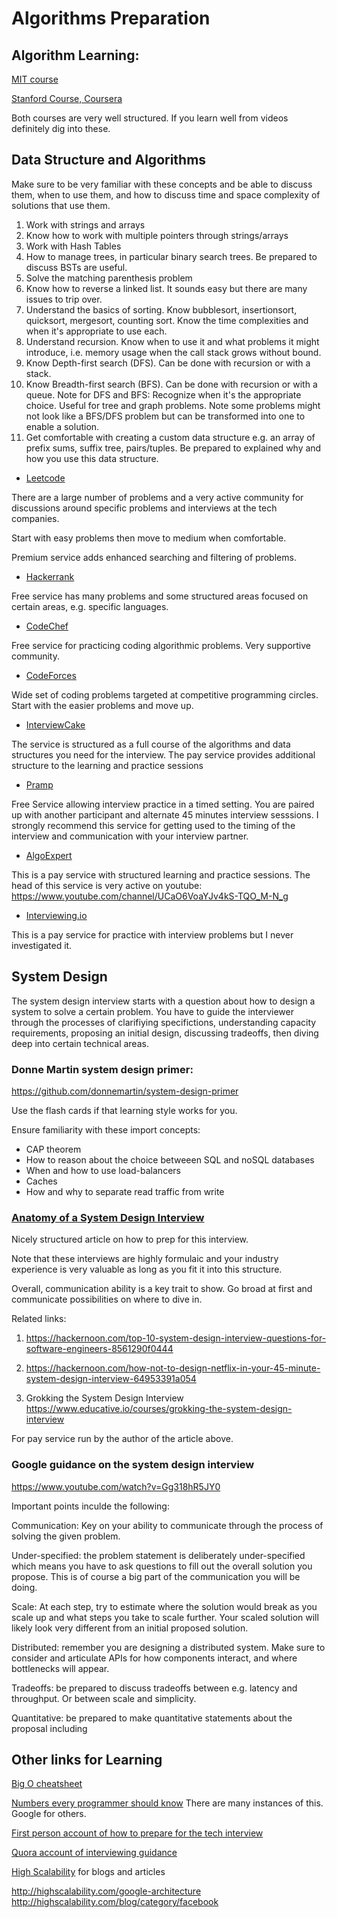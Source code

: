 # Algorithms Preparation

## Algorithm Learning:

[MIT course](https://ocw.mit.edu/courses/electrical-engineering-and-computer-science/6-006-introduction-to-algorithms-fall-2011/index.htm)

[Stanford Course, Coursera](https://www.coursera.org/specializations/algorithms)

Both courses are very well structured. If you learn well from videos definitely dig into these.


## Data Structure and Algorithms

Make sure to be very familiar with these concepts and be able to discuss them, when to use them, and how to discuss time and space complexity of solutions that use them.

1. Work with strings and arrays
2. Know how to work with multiple pointers through strings/arrays
3. Work with Hash Tables
4. How to manage trees, in particular binary search trees. Be prepared to discuss BSTs are useful.
5. Solve the matching parenthesis problem
6. Know how to reverse a linked list. It sounds easy but there are many issues to trip over.
7. Understand the basics of sorting. Know bubblesort, insertionsort, quicksort, mergesort, counting sort. Know the time complexities and when it's appropriate to use each.
8. Understand recursion. Know when to use it and what problems it might introduce, i.e. memory usage when the call stack grows without bound.
9. Know Depth-first search (DFS).  Can be done with recursion or with a stack.
10. Know Breadth-first search (BFS). Can be done with recursion or with a queue.
   Note for DFS and BFS: Recognize when it's the appropriate choice. Useful for tree and graph problems.  Note some problems might not look like a BFS/DFS problem but can be transformed into one to enable a solution.
11. Get comfortable with creating a custom data structure e.g. an array of prefix sums, suffix tree, pairs/tuples. Be prepared to explained why and how you use this data structure.

- [Leetcode](http://leetcode.com/)

There are a large number of problems and a very active community for discussions around specific problems and interviews at the tech companies.

Start with easy problems then move to medium when comfortable. 

Premium service adds enhanced searching and filtering of problems.

- [Hackerrank](http://hackerrank.com/)

Free service has many problems and some structured areas focused on certain areas, e.g. specific languages.

- [CodeChef](https://www.codechef.com/)

Free service for practicing coding algorithmic problems. Very supportive community.

- [CodeForces](https://codeforces.com/)

Wide set of coding problems targeted at competitive programming circles. Start with the easier problems and move up.

- [InterviewCake](https://www.interviewcake.com/)

The service is structured as a full course of the algorithms and data structures you need for the interview. The pay service provides additional structure to the learning and practice sessions

- [Pramp](https://www.pramp.com/)

Free Service allowing interview practice in a timed setting. You are paired up with another participant and alternate 45 minutes interview sesssions. I strongly recommend this service for getting used to the timing of the interview and communication with your interview partner.

- [AlgoExpert](https://www.algoexpert.io/product)

This is a pay service with structured learning and practice sessions. The head of this service is very active on youtube: https://www.youtube.com/channel/UCaO6VoaYJv4kS-TQO_M-N_g

- [Interviewing.io](https://interviewing.io/)

This is a pay service for practice with interview problems but I never investigated it.



## System Design

The system design interview starts with a question about how to design a system to solve a certain problem. You have to guide the interviewer through the processes of clarifiying specifictions, understanding capacity requirements, proposing an initial design, discussing tradeoffs, then diving deep into certain technical areas.

### Donne Martin system design primer:

https://github.com/donnemartin/system-design-primer

Use the flash cards if that learning style works for you.

Ensure familiarity with these import concepts:

- CAP theorem
- How to reason about the choice betweeen SQL and noSQL databases
- When and how to use load-balancers
- Caches
- How and why to separate read traffic from write

### [Anatomy of a System Design Interview](https://hackernoon.com/anatomy-of-a-system-design-interview-4cb57d75a53f)

Nicely structured article on how to prep for this interview.

Note that these interviews are highly formulaic and your industry experience is very valuable as long as you fit it into this structure.

Overall, communication ability is a key trait to show. Go broad at first and communicate possibilities on where to dive in.

Related links: 
  1. https://hackernoon.com/top-10-system-design-interview-questions-for-software-engineers-8561290f0444
  2. https://hackernoon.com/how-not-to-design-netflix-in-your-45-minute-system-design-interview-64953391a054

  3. Grokking the System Design Interview https://www.educative.io/courses/grokking-the-system-design-interview


For pay service run by the author of the article above.

### Google guidance on the system design interview

https://www.youtube.com/watch?v=Gg318hR5JY0

Important points inculde the following:

Communication: Key on your ability to communicate through the process of solving the given problem.

Under-specified: the problem statement is deliberately under-specified which means you have to ask questions to fill out the overall solution you propose. This is of course a big part of the communication you will be doing.

Scale: At each step, try to estimate where the solution would break as you scale up and what steps you take to scale further. Your scaled solution will likely look very different from an initial proposed solution.

Distributed: remember you are designing a distributed system. Make sure to consider and articulate APIs for how components interact, and where bottlenecks will appear.

Tradeoffs: be prepared to discuss tradeoffs between e.g. latency and throughput. Or between scale and simplicity.

Quantitative: be prepared to make quantitative statements about the proposal including

## Other links for Learning

[Big O cheatsheet](https://www.bigocheatsheet.com/)

[Numbers every programmer should know](https://gist.github.com/jboner/2841832) There are many instances of this. Google for others.

[First person account of how to prepare for the tech interview](https://www.quora.com/How-should-I-prepare-for-a-production-engineer-interview-at-Facebook)

[Quora account of interviewing guidance](https://www.quora.com/I-was-recently-interviewed-at-Google-and-got-rejected-on-the-last-interview-even-though-I-solved-the-problem-right-Why/answer/Sief-Khafagi)

[High Scalability](http://highscalability.com/) for blogs and articles

http://highscalability.com/google-architecture
http://highscalability.com/blog/category/facebook
